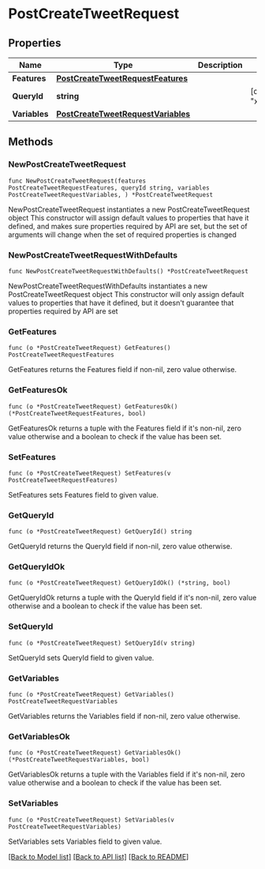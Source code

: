 # PostCreateTweetRequest

## Properties

Name | Type | Description | Notes
------------ | ------------- | ------------- | -------------
**Features** | [**PostCreateTweetRequestFeatures**](PostCreateTweetRequestFeatures.md) |  | 
**QueryId** | **string** |  | [default to "xT36w0XM3A8jDynpkram2A"]
**Variables** | [**PostCreateTweetRequestVariables**](PostCreateTweetRequestVariables.md) |  | 

## Methods

### NewPostCreateTweetRequest

`func NewPostCreateTweetRequest(features PostCreateTweetRequestFeatures, queryId string, variables PostCreateTweetRequestVariables, ) *PostCreateTweetRequest`

NewPostCreateTweetRequest instantiates a new PostCreateTweetRequest object
This constructor will assign default values to properties that have it defined,
and makes sure properties required by API are set, but the set of arguments
will change when the set of required properties is changed

### NewPostCreateTweetRequestWithDefaults

`func NewPostCreateTweetRequestWithDefaults() *PostCreateTweetRequest`

NewPostCreateTweetRequestWithDefaults instantiates a new PostCreateTweetRequest object
This constructor will only assign default values to properties that have it defined,
but it doesn't guarantee that properties required by API are set

### GetFeatures

`func (o *PostCreateTweetRequest) GetFeatures() PostCreateTweetRequestFeatures`

GetFeatures returns the Features field if non-nil, zero value otherwise.

### GetFeaturesOk

`func (o *PostCreateTweetRequest) GetFeaturesOk() (*PostCreateTweetRequestFeatures, bool)`

GetFeaturesOk returns a tuple with the Features field if it's non-nil, zero value otherwise
and a boolean to check if the value has been set.

### SetFeatures

`func (o *PostCreateTweetRequest) SetFeatures(v PostCreateTweetRequestFeatures)`

SetFeatures sets Features field to given value.


### GetQueryId

`func (o *PostCreateTweetRequest) GetQueryId() string`

GetQueryId returns the QueryId field if non-nil, zero value otherwise.

### GetQueryIdOk

`func (o *PostCreateTweetRequest) GetQueryIdOk() (*string, bool)`

GetQueryIdOk returns a tuple with the QueryId field if it's non-nil, zero value otherwise
and a boolean to check if the value has been set.

### SetQueryId

`func (o *PostCreateTweetRequest) SetQueryId(v string)`

SetQueryId sets QueryId field to given value.


### GetVariables

`func (o *PostCreateTweetRequest) GetVariables() PostCreateTweetRequestVariables`

GetVariables returns the Variables field if non-nil, zero value otherwise.

### GetVariablesOk

`func (o *PostCreateTweetRequest) GetVariablesOk() (*PostCreateTweetRequestVariables, bool)`

GetVariablesOk returns a tuple with the Variables field if it's non-nil, zero value otherwise
and a boolean to check if the value has been set.

### SetVariables

`func (o *PostCreateTweetRequest) SetVariables(v PostCreateTweetRequestVariables)`

SetVariables sets Variables field to given value.



[[Back to Model list]](../README.md#documentation-for-models) [[Back to API list]](../README.md#documentation-for-api-endpoints) [[Back to README]](../README.md)


